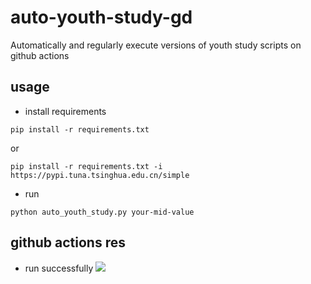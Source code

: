 # auto-youth-study-gd
Automatically and regularly execute versions of youth study scripts on github actions

## usage
- install requirements
```shell
pip install -r requirements.txt
```
or
```shell
pip install -r requirements.txt -i https://pypi.tuna.tsinghua.edu.cn/simple
```

- run
```shell
python auto_youth_study.py your-mid-value
```

## github actions res
- run successfully
![](https://img2022.cnblogs.com/blog/2134757/202209/2134757-20220930145558494-1416637048.png)
